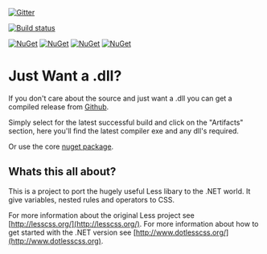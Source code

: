 [![Gitter](https://badges.gitter.im/Join%20Chat.svg)](https://gitter.im/dotless/dotless?utm_source=badge&utm_medium=badge&utm_campaign=pr-badge)

[![Build status](https://ci.appveyor.com/api/projects/status/fx19i667vflulava?svg=true)](https://ci.appveyor.com/project/twenzel/dotless)

[![NuGet](https://img.shields.io/nuget/v/dotless.Core.svg)](https://nuget.org/packages/dotless.Core/)
[![NuGet](https://img.shields.io/nuget/v/dotless.AspNet.svg)](https://nuget.org/packages/dotless.AspNet/)
[![NuGet](https://img.shields.io/nuget/v/dotless.svg)](https://nuget.org/packages/dotless/)
[![NuGet](https://img.shields.io/nuget/v/dotless.CLI.svg)](https://nuget.org/packages/dotless.CLI/)


Just Want a .dll?
=================

If you don't care about the source and just want a .dll you can get a compiled release from [Github](https://github.com/dotless/dotless/downloads).

Simply select for the latest successful build and click on the "Artifacts" section, here you'll find the latest compiler exe and any dll's required.

Or use the core [nuget package](https://nuget.org/packages/dotless.Core/).


Whats this all about?
---------------------

This is a project to port the hugely useful Less libary to the .NET world. 
It give variables, nested rules and operators to CSS. 

For more information about the original Less project see [http://lesscss.org/](http://lesscss.org/).
For more information about how to get started with the .NET version see  [http://www.dotlesscss.org/](http://www.dotlesscss.org).
